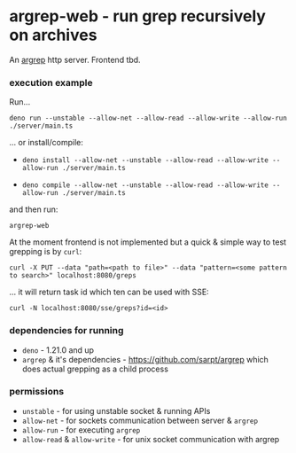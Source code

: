 # argrep-web - run grep recursively on archives

An [argrep](https://github.com/sarpt/argrep) http server. Frontend tbd.

### execution example

Run...

`deno run --unstable --allow-net --allow-read --allow-write --allow-run ./server/main.ts`

... or install/compile:

- `deno install --allow-net --unstable --allow-read --allow-write --allow-run ./server/main.ts`

- `deno compile --allow-net --unstable --allow-read --allow-write --allow-run ./server/main.ts`

and then run:

`argrep-web`

At the moment frontend is not implemented but a quick & simple way to test
grepping is by `curl`:

`curl -X PUT --data "path=<path to file>" --data "pattern=<some pattern to search>" localhost:8080/greps`

... it will return task id which ten can be used with SSE:

`curl -N localhost:8080/sse/greps?id=<id>`

### dependencies for running

- `deno` - 1.21.0 and up
- `argrep` & it's dependencies - https://github.com/sarpt/argrep which does
  actual grepping as a child process

### permissions

- `unstable` - for using unstable socket & running APIs
- `allow-net` - for sockets communication between server & `argrep`
- `allow-run` - for executing `argrep`
- `allow-read` & `allow-write` - for unix socket communication with argrep
